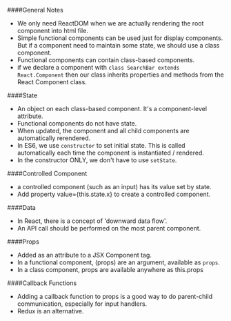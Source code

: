 ####General Notes
- We only need ReactDOM when we are actually rendering the root component into html file. 
- Simple functional components can be used just for display components. But if a component need to maintain some state, we should use a class component.
- Functional components can contain class-based components. 
- if we declare a component with `class SearchBar extends React.Component` then our class inherits properties and methods from the React Component class. 

####State 
- An object on each class-based component. It's a component-level attribute.  
- Functional components do not have state.  
- When updated, the component and all child components are automatically rerendered.  
- In ES6, we use `constructor` to set initial state. This is called automatically each time the component is instantiated / rendered. 
- In the constructor ONLY, we don't have to use `setState`. 

####Controlled Component    
- a controlled component (such as an input) has its value set by state.  
- Add property value={this.state.x} to create a controlled component.  

####Data  
- In React, there is a concept of 'downward data flow'.   
- An API call should be performed on the most parent component.  

####Props
- Added as an attribute to a JSX Component tag.  
- In a functional component, (props) are an argument, available as `props`. 
- In a class component, props are available anywhere as this.props 

####Callback Functions  
- Adding a callback function to props is a good way to do parent-child communication, especially for input handlers.  
- Redux is an alternative.  